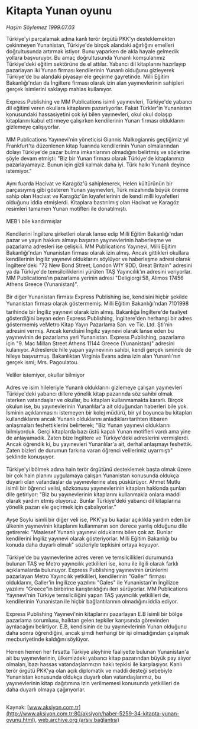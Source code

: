 # Kitapta Yunan oyunu

*Haşim Söylemez 1999.07.03*

<font class="agenda2NewsSpot">
 Türkiye'yi parçalamak adına kanlı terör örgütü PKK'yı desteklemekten çekinmeyen Yunanistan, Türkiye'de birçok alandaki ağırlığını emelleri doğrultusunda artırmak istiyor.
</font>
<font class="newsDetail">
 Bunu yaparken de akla hayale gelmedik yollara başvuruyor. Bu amaç doğrultusunda Yunanlı komşularımız Türkiye'deki eğitim sektörüne de el attılar. Yabancı dil kitaplarını hazırlayıp pazarlayan iki Yunan firması kendilerinin Yunanlı olduğunu gizleyerek Türkiye'de bu alandaki piyasayı ele geçirme gayretinde. Milli Eğitim Bakanlığı'ndan da İngiltere firması olarak izin alan yayınevlerinin sahipleri gerçek isimlerini saklayıp mahlas kullanıyor.
 <br>
  <br/>
  Express Publishing ve MM Publications isimli yayınevleri, Türkiye'de yabancı dil eğitimi veren okullara kitaplarını pazarlıyorlar. Fakat Türkler'in Yunanistan konusundaki hassasiyetini çok iyi bilen yayınevleri, okul okul dolaşıp kitaplarını kabul ettirmeye çalışırken kendilerinin Yunan firması olduklarını gizlemeye çalışıyorlar.
  <br/>
  <br/>
  MM Publications Yayınevi'nin yöneticisi Giannis Malkogiannis geçtiğimiz yıl Frankfurt'ta düzenlenen kitap fuarında kendilerinin Yunan olmalarından dolayı Türkiye'de pazar bulma imkanlarının olmadığını belirtmiş ve sözlerine şöyle devam etmişti: "Biz bir Yunan firması olarak Türkiye'de kitaplarımızı pazarlayamayız. Bunun için gizli kalmak daha iyi. Türk halkı Yunanlı deyince istemiyor."
  <br/>
  <br/>
  Aynı fuarda Hacivat ve Karagöz'ü sahiplenerek, Helen kültürünün bir parçasıymış gibi gösteren Yunan yayınevleri, Türk mizahında büyük öneme sahip olan Hacivat ve Karagöz'ün kıyafetlerinin de kendi milli kıyafetleri olduğunu iddia etmişlerdi. Kitaplara bastırılmış olan Hacivat ve Karagöz resimleri tamamen Yunan motifleri ile donatılmıştı.
  <br/>
  <br/>
  MEB'i bile kandırmışlar
  <br/>
  <br/>
  Kendilerini İngiltere şirketleri olarak lanse edip Milli Eğitim Bakanlığı'ndan pazar ve yayın hakkını almayı başaran yayınevlerinin haberleşme ve pazarlama adresleri ise çelişkili. MM Publications Yayınevi, Milli Eğitim Bakanlığı'ndan Yunanistan firması olarak izin almış. Ancak gittikleri okullara kendilerinin İngiliz yayınevi olduklarını söylüyor ve haberleşme adresi olarak İngiltere'deki "72 New Bond Street, London W1Y 9DD, Great Britain" adresini ya da Türkiye'de temsilciliklerini yürüten TAŞ Yayıncılık'ın adresini veriyorlar. MM Publications'ın pazarlama yerinin adresi "Deligiorgi 58, Alimos 17456 Athens Greece (Yunanistan)".
  <br/>
  <br/>
  Bir diğer Yunanistan firması Express Publishing ise, kendisini hiçbir şekilde Yunanistan firması olarak göstermemiş. Milli Eğitim Bakanlığı'ndan 7101998 tarihinde bir İngiliz yayınevi olarak izin almış. Bakanlığa İngiltere'de faaliyet gösterdiğini beyan eden Express Publishing, İngiltere'den herhangi bir adres göstermemiş veMetro Kitap Yayın Pazarlama San. ve Tic. Ltd. Şti'nin adresini vermiş. Ancak kendisini İngiliz yayınevi olarak lanse eden bu yayınevinin de pazarlama yeri Yunanistan. Express Publishing, pazarlama için "9. Mac Millan Street Athens 11144 Greece (Yunanistan)" adresini kulanıyor. Adreslerde hile yapan yayınevinin sahibi, kendi gerçek isminde de hileye başvurmuş. Bakanlıktan Virginia Evans adına izin alan Yunanlı'nın gerçek ismi; Mrs. Pagoulatou.
  <br/>
  <br/>
  Veliler istemiyor, okullar bilmiyor
  <br/>
  <br/>
  Adres ve isim hileleriyle Yunanlı olduklarını gizlemeye çalışan yayınevleri Türkiye'deki yabancı dillere yönelik kitap pazarında söz sahibi olmak isterken vatandaşlar ve okullar, bu kitapları kullanmamakta kararlı. Birçok okulun ise, bu yayınevlerinin Yunanlılar'a ait olduğundan haberleri bile yok. İsminin açıklanmasını istemeyen bir kolej müdürü, bir yıl boyunca bu kitapları kullandıklarını ancak Yunanlı olduklarını anladıkları tarihten itibaren anlaşmaları feshettiklerini belirterek; "Biz Yunan yayınevi olduklarını bilmiyorduk. Gerçi kitaplarda bazı üstü kapalı Yunan motifleri vardı ama yine de anlayamadık. Zaten bize İngiltere ve Türkiye'deki adreslerini vermişlerdi. Ancak öğrendik ki, bu yayınevleri Yunanlılar'a ait, derhal anlaşmayı feshettik. Zaten bizleri de durumun farkına varan öğrenci velilerimiz uyarmıştı" şeklinde konuşuyor.
  <br/>
  <br/>
  Türkiye'yi bölmek adına hain terör örgütünü desteklemek başta olmak üzere bir çok hain planını uygulamaya çalışan Yunanistan konusunda oldukça duyarlı olan vatandaşlar da yayınevlerine ateş püskürüyor. Ahmet Mutlu isimli bir öğrenci velisi, sözkonusu yayınevlerinin kitapları hakkında şunları dile getiriyor: "Biz bu yayınevlerinin kitaplarını kullanmakla onlara maddi olarak yardım etmiş oluyoruz. Bunlar Türkiye'deki yabancı dil kitaplarına yönelik pazarı ele geçirmek için çabalıyorlar."
  <br/>
  <br/>
  Ayşe Soylu isimli bir diğer veli ise, PKK'ya bu kadar açıklıkla yardım eden bir ülkenin yayınevinin kitaplarını kullanmanın son derece yanlış olduğunu dile getirerek: "Maalesef Yunanlı yayınevi olduklarını bilen çok az. Bunlar kendilerini İngiliz yayınevi olarak gösteriyorlar. Milli Eğitim Bakanlığı bu konuda daha duyarlı olmalı" sözleriyle tepkisini ortaya koyuyor.
  <br/>
  <br/>
  Türkiye'de bu yayınevlerine adres veren ve temsilcilikleri durumunda bulunan TAŞ ve Metro yayıncılık yetkilileri ise, konu ile ilgili olarak farklı açıklamalarda bulunuyor. Express Publishing yayınevinin ürünlerini pazarlayan Metro Yayıncılık yetkilileri, kendilerinin "Galler" firması olduklarını, Galler'in İngilizce yazılımı "Gales" ile Yunanistan'ın İngilizce yazılımı "Greece"in birbirine karıştırıldığını ileri sürüyorlar. MM Publications Yayınevi'nin Türkiye temsilciliğini yapan TAŞ yayıncılık yetkilileri de, kendilerinin Yunanistan ile hiçbir bağlantılarının olmadığını iddia ediyor.
  <br/>
  <br/>
  Express Publishing Yayınevi'nin kitaplarını pazarlayan E.B isimli bir bölge pazarlama sorumlusu, halktan gelen tepkiler karşısında görevinden ayrılacağını belirtiyor. E.B, kendisinin de bu yayınevlerinin Yunan olduğunu daha sonra öğrendiğini, ancak şimdi herhangi bir işi olmadığından çalışmak mecburiyetinde kaldığını söylüyor.
  <br/>
  <br/>
  Hemen hemen her fırsatta Türkiye aleyhine faaliyette bulunan Yunanistan'a ait bu yayınevlerinin, ülkemizdeki yabancı kitap pazarından büyük pay alıyor olmaları, bazı hassas vatandaşlarımızın haklı tepkisi ile karşılaşıyor. Kanlı terör örgütü PKK'ya olan açık diplomatik ve maddi desteği sebebiyle Yunanistan konusunda oldukça duyarlı olan vatandaşlarımız, bu yayınevlerinin kitap dağıtımına izin verilmemesi konusunda yetkilileri de daha duyarlı olmaya çağırıyorlar.
  <br/>
 </br>
</font>

Kaynak: [www.aksiyon.com.tr](http://www.aksiyon.com.tr:80/aksiyon/haber-5259-34-kitapta-yunan-oyunu.html), [web.archive.org (arşiv bağlantısı)](http://web.archive.org/web/20120105045844/http://www.aksiyon.com.tr:80/aksiyon/haber-5259-34-kitapta-yunan-oyunu.html)
